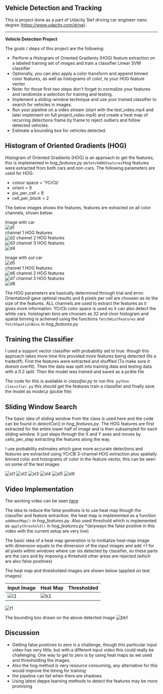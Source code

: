## Vehicle Detection and Tracking

This is project done as a part of Udacity Slef driving car engineer nano degree (https://www.udacity.com/drive).

---

**Vehicle Detection Project**

The goals / steps of this project are the following:

* Perform a Histogram of Oriented Gradients (HOG) feature extraction on a labeled training set of images and train a classifier Linear SVM classifier
* Optionally, you can also apply a color transform and append binned color features, as well as histograms of color, to your HOG feature vector. 
* Note: for those first two steps don't forget to normalize your features and randomize a selection for training and testing.
* Implement a sliding-window technique and use your trained classifier to search for vehicles in images.
* Run your pipeline on a video stream (start with the test_video.mp4 and later implement on full project_video.mp4) and create a heat map of recurring detections frame by frame to reject outliers and follow detected vehicles.
* Estimate a bounding box for vehicles detected.


## Histogram of Oriented Gradients (HOG)

Histogram of Oriented Gradients (HOG) is an approach to get the features, this is implemented in *hog_features.py* as`fetchHOGFeatures`Hog features were extracted from both cars and non-cars. 
The following parameters are used for HOG:
* colour space = 'YCrCb'
* orient = 9
* pix_per_cell = 8
* cell_per_block = 2

The below images shows the features, features are extracted on all color channels, shown below:

Image with car     
![d1](./output_images/hog/input1.jpg)  
channel 1 HOG features      
![d2](./output_images/hog/output11.jpg) 
channel 2 HOG features     
![d3](./output_images/hog/output12.jpg) 
channel 3 HOG features     
![d4](./output_images/hog/output13.jpg)

Image with out car      
![d5](./output_images/hog/input1.jpg)  
channel 1 HOG features     
![d6](./output_images/hog/output11.jpg)
channel 2 HOG features     
![d7](./output_images/hog/output12.jpg) 
channel 3 HOG features       
![d8](./output_images/hog/output13.jpg)

The HOG parameters are basically determined through trial and error. Orientation9 gave optimal results and 8 pixels per cell are choosen as its the size of the features. ALL channels are used to extract the features as it gives more information. YCrCb color space is used so it can also detect the white cars. hoistogram bins are choosen as 32 and cloor histogram and spatial binning is acheived using the functions `fetchHistFeatures` and `fetchSpatialBins`  in *hog_features.py*

## Training the Classifier

I used a support vector classifier with probability set to true. though this approach takes more time this provided more features being detected (Its a tradeoff). First the features were extracted and shuffled (To make sure it doesnt overfit). Then the data was split into training data and testing data with a 0.2 split. Then the model was trained and saved as a pcikle file

The code for this is available in *classifier.py* to run this` python classifier.py` this should get the features train a classifier and finally save the model as *model.p* (pickle file)

## Sliding Window Search

The basic idea of sliding window from the class is used here and the code can be found in *detectCar()* in *hog_features.py*. The HOG features are first extracted for the entire lower half of image and is then subsampled for each sliding window. 
It just steps through the X and Y axes and moves by cells_per_step extracting the features along the way.

I use probability estimates which gave more accurate detections and features are extracted using YCrCB 3-channel HOG extraction plus spatially binned color and histograms of color in the feature vector, this can be seen on some of the test images

![sl1](./output_images/sliding/op1.jpg)
![sl2](./output_images/sliding/op2.jpg)
![sl3](./output_images/sliding/op3.jpg)
![sl4](./output_images/sliding/op4.jpg)
![sl5](./output_images/sliding/op5.jpg)
![sl6](./output_images/sliding/op6.jpg)

## Video Implementation

The working video can be seen [here](https://www.youtube.com/watch?v=8u36mS0113o&feature=youtu.be)

The idea to reduce the false positives is to use heat map though the classifier and feature extraction. the heat map is implemented as a function `addHeatMap()` in *hog_features.py*. Also used threshold which is implemented as `applythreshold()` in *hog_features.py*
*(anyways the false positive in this video with the current setup are very low)

The basic idea of a heat map generation is to innitialize heat-map image with dimension equals to the dimension of the input images and add +1 for all pixels within windows where car ois detected by classifier, so these parts are the cars and by imposing a threshold other areas are rejected (which are also false positives)

The heat map and thresholded images are shown below (applied on test images):

Input Image         |     Heat Map  | Thresholded   
---------------------------  | ------------ | ------------- 
![i1](./test_images/test4.jpg)  | ![h1](./output_images/pipeline/heatmap4.jpg) |
![t1](./output_images/pipeline/threshold4.jpg)

The bounding box drawn on the above detected image
![bb1](./output_images/pipeline/boundingbox4.jpg)

## Discussion

* Getting false positives to zero is a challenge, though this particular input video has very little, but with a different input video this could really be challenging. One way to get to zero is by using heat maps as we used and thresholding the images.
* Also the hog method is very resource consuming, any alternative for this would improve the timing for training
* the pipeline can fail when there are shadows
* Using latest deppe learning methods to detect the features may be more promising

